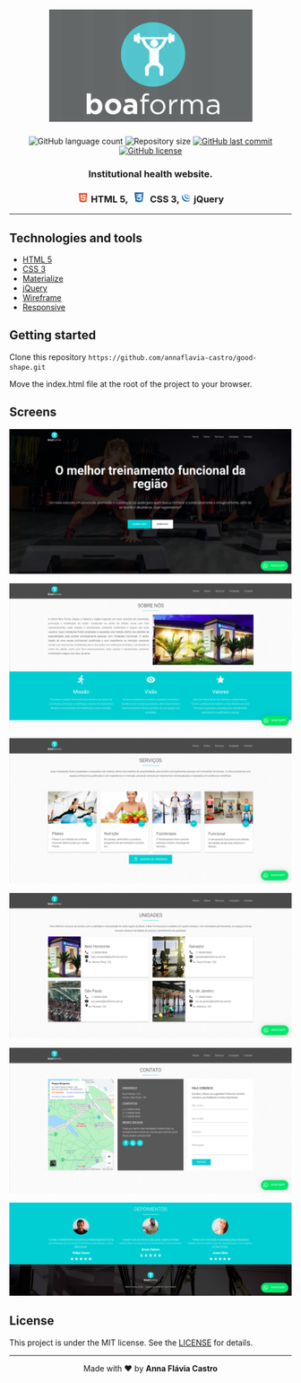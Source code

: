 <h1 align="center">
    <img alt="" title="" src="images/logo2.png">
</h1>

<p align="center">
  <img alt="GitHub language count" src="https://img.shields.io/github/languages/count/annaflavia-castro/creative-house.svg">

  <img alt="Repository size" src="https://img.shields.io/github/repo-size/annaflavia-castro/creative-house.svg">
  
  <a href="https://github.com/annaflavia-castro/creative-house/commits/master">
    <img alt="GitHub last commit" src="https://img.shields.io/github/last-commit/annaflavia-castro/creative-house.svg"></a>
  
  <a href="https://github.com/annaflavia-castro/creative-house/blob/master/LICENSE">
    <img alt="GitHub license" src="https://img.shields.io/badge/license-MIT-success?style=flat"></a>
</p>

<h3 align="center"> Institutional health website. </h3>

<h3 align="center"><img src="images/html.png" alt="html" height="18"> HTML 5, <img src="images/css.png" alt="css" height="18"> CSS 3, <img src="images/jquery.png" alt="jquery" height="18"> jQuery </h3>

---

## Technologies and tools

<ul>
    <li><a href="https://developer.mozilla.org/pt-BR/docs/Web/HTML/HTML5">HTML 5</a></li>
    <li><a href="https://developer.mozilla.org/pt-BR/docs/Archive/CSS3">CSS 3</a></li>
    <li><a href="https://materializecss.com/">Materialize</a></li>
    <li><a href="https://jquery.com/">jQuery</a></li>
    <li><a href="https://rockcontent.com/blog/wireframes/">Wireframe</a></li>
    <li><a href="https://www.w3schools.com/html/html_responsive.asp">Responsive</a></li>
</ul>

## Getting started

Clone this repository `https://github.com/annaflavia-castro/good-shape.git`

Move the index.html file at the root of the project to your browser.

## Screens

![ScreenShot](https://github.com/annaflavia-castro/good-shape/blob/master/images/home.png)

![ScreenShot](https://github.com/annaflavia-castro/good-shape/blob/master/images/about.png)

![ScreenShot](https://github.com/annaflavia-castro/good-shape/blob/master/images/services.png)

![ScreenShot](https://github.com/annaflavia-castro/good-shape/blob/master/images/units.png)

![ScreenShot](https://github.com/annaflavia-castro/good-shape/blob/master/images/contact.png)

![ScreenShot](https://github.com/annaflavia-castro/good-shape/blob/master/images/depositions.png)

## License
This project is under the MIT license. See the [LICENSE](LICENSE.md) for details.

---

<p align="center">Made with ❤️ by <strong>Anna Flávia Castro</p>
